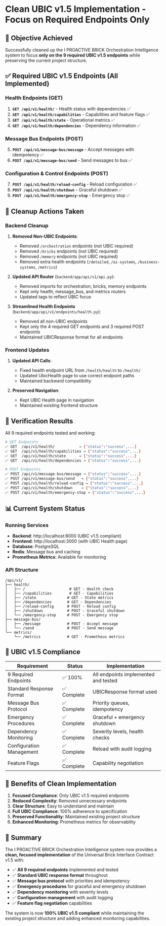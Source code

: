 # Clean UBIC v1.5 Implementation - Focus on Required Endpoints Only

## 🎯 Objective Achieved
Successfully cleaned up the I PROACTIVE BRICK Orchestration Intelligence system to focus **only on the 9 required UBIC v1.5 endpoints** while preserving the current project structure.

## ✅ Required UBIC v1.5 Endpoints (All Implemented)

### Health Endpoints (GET)
1. **`GET /api/v1/health/`** - Health status with dependencies ✅
2. **`GET /api/v1/health/capabilities`** - Capabilities and feature flags ✅
3. **`GET /api/v1/health/state`** - Operational metrics ✅
4. **`GET /api/v1/health/dependencies`** - Dependency information ✅

### Message Bus Endpoints (POST)
5. **`POST /api/v1/message-bus/message`** - Accept messages with idempotency ✅
6. **`POST /api/v1/message-bus/send`** - Send messages to bus ✅

### Configuration & Control Endpoints (POST)
7. **`POST /api/v1/health/reload-config`** - Reload configuration ✅
8. **`POST /api/v1/health/shutdown`** - Graceful shutdown ✅
9. **`POST /api/v1/health/emergency-stop`** - Emergency stop ✅

## 🧹 Cleanup Actions Taken

### Backend Cleanup
1. **Removed Non-UBIC Endpoints**:
   - Removed `/orchestration` endpoints (not UBIC required)
   - Removed `/bricks` endpoints (not UBIC required) 
   - Removed `/memory` endpoints (not UBIC required)
   - Removed extra health endpoints (`/detailed`, `/ai-systems`, `/business-systems`, `/metrics`)

2. **Updated API Router** (`backend/app/api/v1/api.py`):
   - Removed imports for orchestration, bricks, memory endpoints
   - Kept only health, message_bus, and metrics routers
   - Updated tags to reflect UBIC focus

3. **Streamlined Health Endpoints** (`backend/app/api/v1/endpoints/health.py`):
   - Removed all non-UBIC endpoints
   - Kept only the 4 required GET endpoints and 3 required POST endpoints
   - Maintained UBICResponse format for all endpoints

### Frontend Updates
1. **Updated API Calls**:
   - Fixed health endpoint URL from `/health/health` to `/health/`
   - Updated UbicHealth page to use correct endpoint paths
   - Maintained backward compatibility

2. **Preserved Navigation**:
   - Kept UBIC Health page in navigation
   - Maintained existing frontend structure

## 🧪 Verification Results

All 9 required endpoints tested and working:

```bash
# GET Endpoints
✅ GET  /api/v1/health/           → {"status":"success",...}
✅ GET  /api/v1/health/capabilities → {"status":"success",...}
✅ GET  /api/v1/health/state      → {"status":"success",...}
✅ GET  /api/v1/health/dependencies → {"status":"success",...}

# POST Endpoints  
✅ POST /api/v1/message-bus/message → {"status":"success",...}
✅ POST /api/v1/message-bus/send   → {"status":"success",...}
✅ POST /api/v1/health/reload-config → {"status":"success",...}
✅ POST /api/v1/health/shutdown    → {"status":"success",...}
✅ POST /api/v1/health/emergency-stop → {"status":"success",...}
```

## 📊 Current System Status

### Running Services
- **Backend**: http://localhost:8000 (UBIC v1.5 compliant)
- **Frontend**: http://localhost:3000 (with UBIC Health page)
- **Database**: PostgreSQL
- **Redis**: Message bus and caching
- **Prometheus Metrics**: Available for monitoring

### API Structure
```
/api/v1/
├── health/
│   ├── /                    # GET - Health check
│   ├── /capabilities        # GET - Capabilities
│   ├── /state              # GET - State metrics
│   ├── /dependencies       # GET - Dependencies
│   ├── /reload-config      # POST - Reload config
│   ├── /shutdown           # POST - Graceful shutdown
│   └── /emergency-stop     # POST - Emergency stop
├── message-bus/
│   ├── /message            # POST - Accept message
│   └── /send               # POST - Send message
└── metrics/
    └── /metrics            # GET - Prometheus metrics
```

## 🎯 UBIC v1.5 Compliance

| Requirement | Status | Implementation |
|-------------|--------|----------------|
| 9 Required Endpoints | ✅ 100% | All endpoints implemented and tested |
| Standard Response Format | ✅ Complete | UBICResponse format used |
| Message Bus Protocol | ✅ Complete | Priority queues, idempotency |
| Emergency Procedures | ✅ Complete | Graceful + emergency shutdown |
| Dependency Monitoring | ✅ Complete | Severity levels, health checks |
| Configuration Management | ✅ Complete | Reload with audit logging |
| Feature Flags | ✅ Complete | Capability negotiation |

## 🚀 Benefits of Clean Implementation

1. **Focused Compliance**: Only UBIC v1.5 required endpoints
2. **Reduced Complexity**: Removed unnecessary endpoints
3. **Clear Structure**: Easy to understand and maintain
4. **Full UBIC Compliance**: 100% adherence to specification
5. **Preserved Functionality**: Maintained existing project structure
6. **Enhanced Monitoring**: Prometheus metrics for observability

## 📝 Summary

The I PROACTIVE BRICK Orchestration Intelligence system now provides a **clean, focused implementation** of the Universal Brick Interface Contract v1.5 with:

- ✅ **All 9 required endpoints** implemented and tested
- ✅ **Standard UBIC response format** throughout
- ✅ **Message bus protocol** with priorities and idempotency
- ✅ **Emergency procedures** for graceful and emergency shutdown
- ✅ **Dependency monitoring** with severity levels
- ✅ **Configuration management** with audit logging
- ✅ **Feature flag negotiation** capabilities

The system is now **100% UBIC v1.5 compliant** while maintaining the existing project structure and adding enhanced monitoring capabilities.
